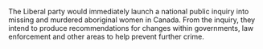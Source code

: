 The Liberal party would immediately launch a national public inquiry into missing and murdered aboriginal women in Canada. From the inquiry, they intend to produce recommendations for changes within governments, law enforcement and other areas to help prevent further crime.